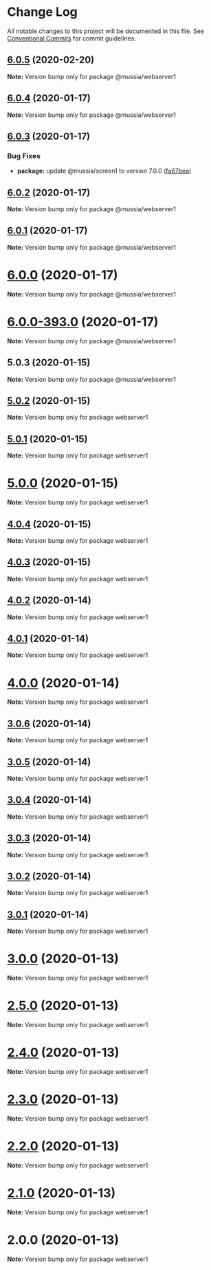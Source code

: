 # Change Log

All notable changes to this project will be documented in this file.
See [Conventional Commits](https://conventionalcommits.org) for commit guidelines.

## [6.0.5](https://github.com/yurikrupnik/mussia3/compare/@mussia/webserver1@6.0.4...@mussia/webserver1@6.0.5) (2020-02-20)

**Note:** Version bump only for package @mussia/webserver1





## [6.0.4](https://github.com/yurikrupnik/mussia3/compare/@mussia/webserver1@6.0.3...@mussia/webserver1@6.0.4) (2020-01-17)

**Note:** Version bump only for package @mussia/webserver1





## [6.0.3](https://github.com/yurikrupnik/mussia3/compare/@mussia/webserver1@6.0.2...@mussia/webserver1@6.0.3) (2020-01-17)


### Bug Fixes

* **package:** update @mussia/screen1 to version 7.0.0 ([fa67bea](https://github.com/yurikrupnik/mussia3/commit/fa67bea115d2e3c3d055e700a3c93fdba5e1d561))





## [6.0.2](https://github.com/yurikrupnik/mussia3/compare/@mussia/webserver1@6.0.1...@mussia/webserver1@6.0.2) (2020-01-17)

**Note:** Version bump only for package @mussia/webserver1





## [6.0.1](https://github.com/yurikrupnik/mussia3/compare/@mussia/webserver1@6.0.0...@mussia/webserver1@6.0.1) (2020-01-17)

**Note:** Version bump only for package @mussia/webserver1





# [6.0.0](https://github.com/yurikrupnik/mussia3/compare/@mussia/webserver1@6.0.0-393.0...@mussia/webserver1@6.0.0) (2020-01-17)

**Note:** Version bump only for package @mussia/webserver1





# [6.0.0-393.0](https://github.com/yurikrupnik/mussia3/compare/@mussia/webserver1@5.0.3...@mussia/webserver1@6.0.0-393.0) (2020-01-17)

**Note:** Version bump only for package @mussia/webserver1





## 5.0.3 (2020-01-15)

**Note:** Version bump only for package @mussia/webserver1





## [5.0.2](https://github.com/yurikrupnik/mussia3/compare/webserver1@5.0.1...webserver1@5.0.2) (2020-01-15)

**Note:** Version bump only for package webserver1





## [5.0.1](https://github.com/yurikrupnik/mussia3/compare/webserver1@5.0.0...webserver1@5.0.1) (2020-01-15)

**Note:** Version bump only for package webserver1





# [5.0.0](https://github.com/yurikrupnik/mussia3/compare/webserver1@4.0.4...webserver1@5.0.0) (2020-01-15)

**Note:** Version bump only for package webserver1





## [4.0.4](https://github.com/yurikrupnik/mussia3/compare/webserver1@4.0.3...webserver1@4.0.4) (2020-01-15)

**Note:** Version bump only for package webserver1





## [4.0.3](https://github.com/yurikrupnik/mussia3/compare/webserver1@4.0.2...webserver1@4.0.3) (2020-01-15)

**Note:** Version bump only for package webserver1





## [4.0.2](https://github.com/yurikrupnik/mussia3/compare/webserver1@4.0.1...webserver1@4.0.2) (2020-01-14)

**Note:** Version bump only for package webserver1





## [4.0.1](https://github.com/yurikrupnik/mussia3/compare/webserver1@4.0.0...webserver1@4.0.1) (2020-01-14)

**Note:** Version bump only for package webserver1





# [4.0.0](https://github.com/yurikrupnik/mussia3/compare/webserver1@3.0.6...webserver1@4.0.0) (2020-01-14)

**Note:** Version bump only for package webserver1





## [3.0.6](https://github.com/yurikrupnik/mussia3/compare/webserver1@3.0.5...webserver1@3.0.6) (2020-01-14)

**Note:** Version bump only for package webserver1





## [3.0.5](https://github.com/yurikrupnik/mussia3/compare/webserver1@3.0.4...webserver1@3.0.5) (2020-01-14)

**Note:** Version bump only for package webserver1





## [3.0.4](https://github.com/yurikrupnik/mussia3/compare/webserver1@3.0.3...webserver1@3.0.4) (2020-01-14)

**Note:** Version bump only for package webserver1





## [3.0.3](https://github.com/yurikrupnik/mussia3/compare/webserver1@3.0.2...webserver1@3.0.3) (2020-01-14)

**Note:** Version bump only for package webserver1





## [3.0.2](https://github.com/yurikrupnik/mussia3/compare/webserver1@3.0.1...webserver1@3.0.2) (2020-01-14)

**Note:** Version bump only for package webserver1





## [3.0.1](https://github.com/yurikrupnik/mussia3/compare/webserver1@3.0.0...webserver1@3.0.1) (2020-01-14)

**Note:** Version bump only for package webserver1





# [3.0.0](https://github.com/yurikrupnik/mussia3/compare/webserver1@2.5.0...webserver1@3.0.0) (2020-01-13)

**Note:** Version bump only for package webserver1





# [2.5.0](https://github.com/yurikrupnik/mussia3/compare/webserver1@2.4.0...webserver1@2.5.0) (2020-01-13)

**Note:** Version bump only for package webserver1





# [2.4.0](https://github.com/yurikrupnik/mussia3/compare/webserver1@2.3.0...webserver1@2.4.0) (2020-01-13)

**Note:** Version bump only for package webserver1





# [2.3.0](https://github.com/yurikrupnik/mussia3/compare/webserver1@2.2.0...webserver1@2.3.0) (2020-01-13)

**Note:** Version bump only for package webserver1





# [2.2.0](https://github.com/yurikrupnik/mussia3/compare/webserver1@2.1.0...webserver1@2.2.0) (2020-01-13)

**Note:** Version bump only for package webserver1





# [2.1.0](https://github.com/yurikrupnik/mussia3/compare/webserver1@2.0.0...webserver1@2.1.0) (2020-01-13)

**Note:** Version bump only for package webserver1





# 2.0.0 (2020-01-13)

**Note:** Version bump only for package webserver1
